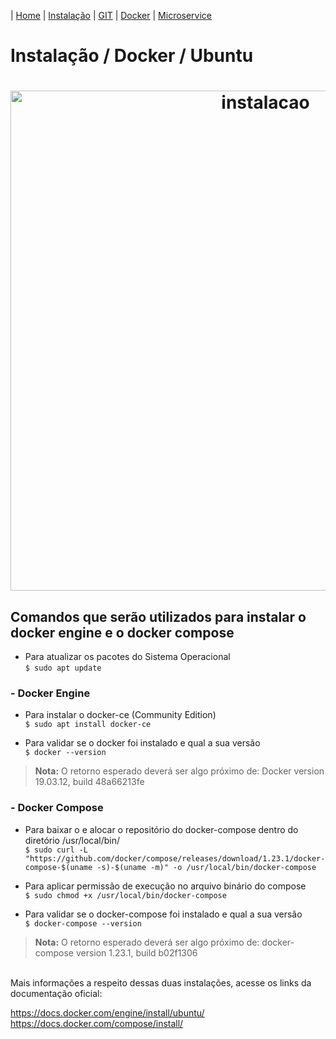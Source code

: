 | [Home](/handson_microservice) | [Instalação](/handson_microservice/instalacao) | [GIT](/handson_microservice/git) | [Docker](/handson_microservice/docker) | [Microservice](/handson_microservice/microservice)

  

# Instalação / Docker / Ubuntu

  

<h1  align="center">

<img  src="https://user-images.githubusercontent.com/18057391/90987285-2777b880-e560-11ea-988f-9e25d0d486d6.PNG"  alt="instalacao"  width="800px"  />

</h1>

  

## Comandos que serão utilizados para instalar o docker engine e o docker compose

- Para atualizar os pacotes do Sistema Operacional<br  />
`$ sudo apt update`  <br  />

### - Docker Engine
- Para instalar o docker-ce (Community Edition)<br  />
`$ sudo apt install docker-ce`<br  />

- Para validar se o docker foi instalado e qual a sua versão<br  />
`$ docker --version`<br  />

> **Nota:** O retorno esperado deverá ser algo próximo de:
Docker version 19.03.12, build 48a66213fe



### - Docker Compose
- Para baixar o e alocar o repositório do docker-compose dentro do diretório /usr/local/bin/<br  />
`$ sudo curl -L "https://github.com/docker/compose/releases/download/1.23.1/docker-compose-$(uname -s)-$(uname -m)" -o /usr/local/bin/docker-compose`<br  />

- Para aplicar permissão de execução no arquivo binário do compose<br  />
`$ sudo chmod +x /usr/local/bin/docker-compose`<br  />

- Para validar se o docker-compose foi instalado e qual a sua versão<br  />
`$ docker-compose --version`<br  />

> **Nota:** O retorno esperado deverá ser algo próximo de:
docker-compose version 1.23.1, build b02f1306

<br />
Mais informações a respeito dessas duas instalações,  acesse os links da documentação oficial:

https://docs.docker.com/engine/install/ubuntu/<br  />
https://docs.docker.com/compose/install/